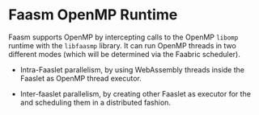 # Faasm OpenMP Runtime

Faasm supports OpenMP by intercepting calls to the OpenMP `libomp` runtime with
the `libfaasmp` library. It can run OpenMP threads in two different modes (which
will be determined via the Faabric scheduler).

- Intra-Faaslet parallelism, by using WebAssembly threads inside the Faaslet
as OpenMP thread executor. 

- Inter-faaslet parallelism, by creating other Faaslet as executor for the
and scheduling them in a distributed fashion.
